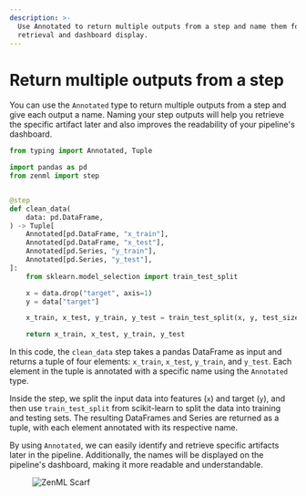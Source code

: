 ```yaml
---
description: >-
  Use Annotated to return multiple outputs from a step and name them for easy
  retrieval and dashboard display.
---
```


# Return multiple outputs from a step

You can use the `Annotated` type to return multiple outputs from a step and give each output a name. Naming your step outputs will help you retrieve the specific artifact later and also improves the readability of your pipeline's dashboard.

```python
from typing import Annotated, Tuple

import pandas as pd
from zenml import step


@step
def clean_data(
    data: pd.DataFrame,
) -> Tuple[
    Annotated[pd.DataFrame, "x_train"],
    Annotated[pd.DataFrame, "x_test"],
    Annotated[pd.Series, "y_train"],
    Annotated[pd.Series, "y_test"],
]:
    from sklearn.model_selection import train_test_split

    x = data.drop("target", axis=1)
    y = data["target"]

    x_train, x_test, y_train, y_test = train_test_split(x, y, test_size=0.2, random_state=42)

    return x_train, x_test, y_train, y_test
```

In this code, the `clean_data` step takes a pandas DataFrame as input and returns a tuple of four elements: `x_train`, `x_test`, `y_train`, and `y_test`. Each element in the tuple is annotated with a specific name using the `Annotated` type.

Inside the step, we split the input data into features (`x`) and target (`y`), and then use `train_test_split` from scikit-learn to split the data into training and testing sets. The resulting DataFrames and Series are returned as a tuple, with each element annotated with its respective name.

By using `Annotated`, we can easily identify and retrieve specific artifacts later in the pipeline. Additionally, the names will be displayed on the pipeline's dashboard, making it more readable and understandable.

<figure><img src="https://static.scarf.sh/a.png?x-pxid=f0b4f458-0a54-4fcd-aa95-d5ee424815bc" alt="ZenML Scarf"><figcaption></figcaption></figure>
